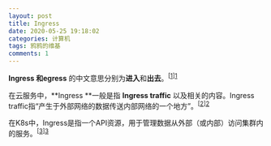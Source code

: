 ```yaml
---
layout: post
title: Ingress
date: 2020-05-25 19:18:02
categories: 计算机
tags: 鸦鸦的维基
comments: 1
---
```


**Ingress **和**egress** 的中文意思分别为**进入**和**出去**。<sup>[[1]][1]</sup>

在云服务中，**Ingress **一般是指 **Ingress traffic** 以及相关的内容。Ingress traffic指“产生于外部网络的数据传送内部网络的一个地方”。<sup>[[2]][2]</sup> 

<!--
Kubernetes Ingress is an API resource that allows you manage external or internal HTTP(S) access to Kubernetes services running in a cluster.
The Ingress resource uses the ALB to route HTTP(S) traffic to different endpoints within the cluster.
The Ingress resource routes ingress traffic from the ALB to the Kubernetes cluster. 
-->

在K8s中，Ingress是指一个API资源，用于管理数据从外部（或内部）访问集群内的服务。<sup>[[3]][3]</sup> 

[1]: https://ejje.weblio.jp/content/ingress	"ingress - Weblio英和辞書"
[2]: https://www.yourdictionary.com/ingress-traffic	"ingress traffic - Computer Definition"
[3]: https://aws.amazon.com/blogs/opensource/kubernetes-ingress-aws-alb-ingress-controller/	"Kubernetes Ingress with AWS ALB Ingress Controller"

